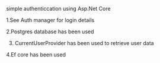 simple authenticcation using Asp.Net Core

1.See Auth manager for login details

2.Postgres database has been used

3. CurrentUserProvider has been used to retrieve user data
   
4.Ef core has been used 
